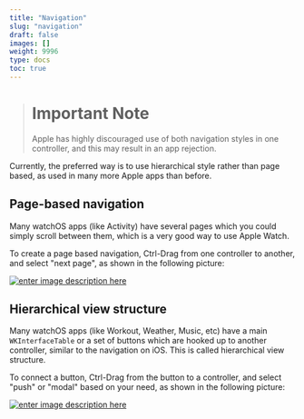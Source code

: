 ```yaml
---
title: "Navigation"
slug: "navigation"
draft: false
images: []
weight: 9996
type: docs
toc: true
---
```


> # Important Note
> Apple has highly discouraged use of both navigation styles in one controller, and this may result in an app rejection.

Currently, the preferred way is to use hierarchical style rather than page based, as used in many more Apple apps than before.

## Page-based navigation
Many watchOS apps (like Activity) have several pages which you could simply scroll between them, which is a very good way to use Apple Watch.

To create a page based navigation, Ctrl-Drag from one controller to another, and select "next page", as shown in the following picture:

[![enter image description here][1]][1]


  [1]: https://i.stack.imgur.com/7VNjE.png

## Hierarchical view structure
Many watchOS apps (like Workout, Weather, Music, etc) have a main `WKInterfaceTable` or a set of buttons which are hooked up to another controller, similar to the navigation on iOS. This is called hierarchical view structure.

To connect a button, Ctrl-Drag from the button to a controller, and select "push" or "modal" based on your need, as shown in the following picture:

[![enter image description here][1]][1]


  [1]: https://i.stack.imgur.com/ZeSbm.png

